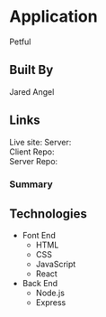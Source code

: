 # Application
Petful

## Built By
Jared Angel

## Links
Live site: 
Server:  
Client Repo:  
Server Repo:  

### Summary


## Technologies
- Font End
  * HTML
  * CSS
  * JavaScript
  * React
- Back End
  * Node.js
  * Express